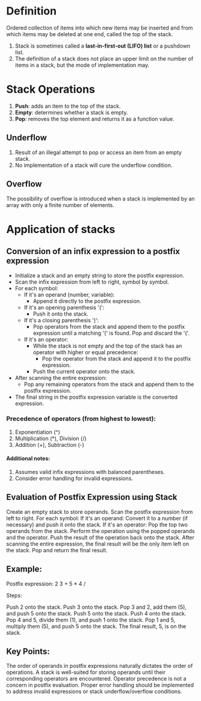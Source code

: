 # Definition
Ordered collection of items into which new items may be inserted and from which items may be deleted at one end, called the top of the stack.
1) Stack is sometimes called a **last-in-first-out (LIFO) list** or a pushdown list.
2) The definition of a stack does not place an upper limit on the number of items in a stack, but the mode of implementation may.
# Stack Operations
1) **Push**: adds an item to the top of the stack.
2) **Empty**: determines whether a stack is empty.
3) **Pop**: removes the top element and returns it as a function value.
## Underflow
1) Result of an illegal attempt to pop or access an item from an empty stack.
2) No implementation of a stack will cure the underflow condition.
## Overflow
The possibility of overflow is introduced when a stack is implemented by an array with only a finite number of elements.
# Application of stacks
## Conversion of an infix expression to a postfix expression
- Initialize a stack and an empty string to store the postfix expression.
-  Scan the infix expression from left to right, symbol by symbol.
-  For each symbol:
    - If it's an operand (number, variable):
       - Append it directly to the postfix expression.
    - If it's an opening parenthesis '(':
       - Push it onto the stack.
    - If it's a closing parenthesis ')':
       - Pop operators from the stack and append them to the postfix expression until a matching '(' is found. Pop and discard the '('.
    - If it's an operator:
      - While the stack is not empty and the top of the stack has an operator with higher or equal precedence:
          - Pop the operator from the stack and append it to the postfix expression.
      - Push the current operator onto the stack.
- After scanning the entire expression:
    - Pop any remaining operators from the stack and append them to the postfix expression.
- The final string in the postfix expression variable is the converted expression.

### Precedence of operators (from highest to lowest):

1) Exponentiation (^)
2) Multiplication (*), Division (/)
3) Addition (+), Subtraction (-)
#### Additional notes:

1) Assumes valid infix expressions with balanced parentheses.
2) Consider error handling for invalid expressions.

## Evaluation of Postfix Expression using Stack

Create an empty stack to store operands.
Scan the postfix expression from left to right.
For each symbol:
If it's an operand:
Convert it to a number (if necessary) and push it onto the stack.
If it's an operator:
Pop the top two operands from the stack.
Perform the operation using the popped operands and the operator.
Push the result of the operation back onto the stack.
After scanning the entire expression, the final result will be the only item left on the stack.
Pop and return the final result.
## Example:

Postfix expression: 2 3 + 5 * 4 /

Steps:

Push 2 onto the stack.
Push 3 onto the stack.
Pop 3 and 2, add them (5), and push 5 onto the stack.
Push 5 onto the stack.
Push 4 onto the stack.
Pop 4 and 5, divide them (1), and push 1 onto the stack.
Pop 1 and 5, multiply them (5), and push 5 onto the stack.
The final result, 5, is on the stack.
## Key Points:

The order of operands in postfix expressions naturally dictates the order of operations.
A stack is well-suited for storing operands until their corresponding operators are encountered.
Operator precedence is not a concern in postfix evaluation.
Proper error handling should be implemented to address invalid expressions or stack underflow/overflow conditions.
